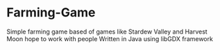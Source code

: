 # Farming-Game
Simple farming game based of games like Stardew Valley and Harvest Moon 
hope to work with people
Written in Java using libGDX framework
